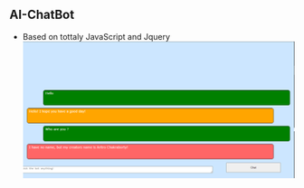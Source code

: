 ## AI-ChatBot
* Based on tottaly JavaScript and Jquery
![add](https://github.com/aritrochakraborty29/Javascript-chatbot/blob/master/Capture1.PNG)
